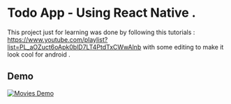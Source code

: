 # Todo App - Using React Native .

This project just for learning  was done by following this tutorials : https://www.youtube.com/playlist?list=PL_aOZuct6oApk0blD7LT4PtdTxCWwAlnb with some editing to make it look cool for android .

## Demo

[![Movies Demo](http://img.youtube.com/vi/2f-SEoEgsrE/0.jpg)](https://youtu.be/2f-SEoEgsrE)

